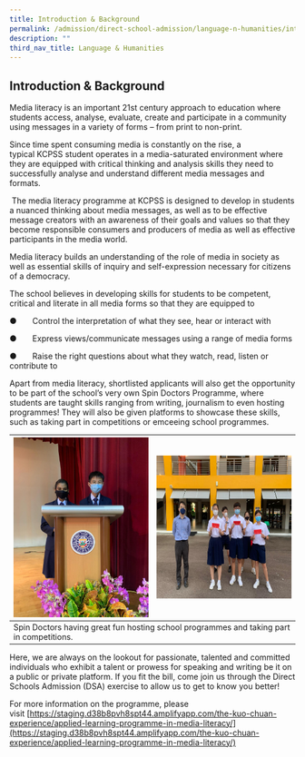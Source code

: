 ```yaml
---
title: Introduction & Background
permalink: /admission/direct-school-admission/language-n-humanities/introduction-n-background/
description: ""
third_nav_title: Language & Humanities
---
```

## Introduction & Background

Media literacy is an important 21st century approach to education where students access, analyse, evaluate, create and participate in a community using messages in a variety of forms – from print to non-print.

Since time spent consuming media is constantly on the rise, a typical KCPSS student operates in a media-saturated environment where they are equipped with critical thinking and analysis skills they need to successfully analyse and understand different media messages and formats. 

 The media literacy programme at KCPSS is designed to develop in students a nuanced thinking about media messages, as well as to be effective message creators with an awareness of their goals and values so that they become responsible consumers and producers of media as well as effective participants in the media world.

Media literacy builds an understanding of the role of media in society as well as essential skills of inquiry and self-expression necessary for citizens of a democracy.

The school believes in developing skills for students to be competent, critical and literate in all media forms so that they are equipped to

●       Control the interpretation of what they see, hear or interact with

●       Express views/communicate messages using a range of media forms

●       Raise the right questions about what they watch, read, listen or contribute to

  

Apart from media literacy, shortlisted applicants will also get the opportunity to be part of the school’s very own Spin Doctors Programme, where students are taught skills ranging from writing, journalism to even hosting programmes! They will also be given platforms to showcase these skills, such as taking part in competitions or emceeing school programmes.

<table>
<thead>
  <tr>
    <th><img src="/images/Admissions/DSA/spin1.png" alt="spin1.png" width="336"></th>
    <th><img src="/images/Admissions/DSA/spin2.png" alt="spin2.png" width="336" height="252"></th>
  </tr>
</thead>
<tbody>
  <tr>
    <td colspan="2">Spin Doctors having great fun hosting school programmes and taking part in competitions.</td>
  </tr>
</tbody>
</table>

Here, we are always on the lookout for passionate, talented and committed individuals who exhibit a talent or prowess for speaking and writing be it on a public or private platform. If you fit the bill, come join us through the Direct Schools Admission (DSA) exercise to allow us to get to know you better!

For more information on the programme, please visit [https://staging.d38b8pvh8spt44.amplifyapp.com/the-kuo-chuan-experience/applied-learning-programme-in-media-literacy/](https://staging.d38b8pvh8spt44.amplifyapp.com/the-kuo-chuan-experience/applied-learning-programme-in-media-literacy/)